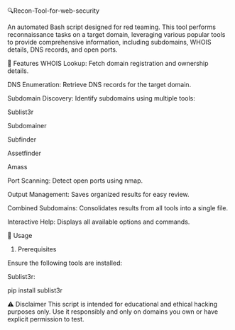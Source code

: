 🔍Recon-Tool-for-web-security

An automated Bash script designed for red teaming. This tool performs reconnaissance tasks on a target domain, leveraging various popular tools to provide comprehensive information, including subdomains, WHOIS details, DNS records, and open ports.

📜 Features
WHOIS Lookup: Fetch domain registration and ownership details.

DNS Enumeration: Retrieve DNS records for the target domain.

Subdomain Discovery: Identify subdomains using multiple tools:

Sublist3r

Subdomainer

Subfinder

Assetfinder

Amass

Port Scanning: Detect open ports using nmap.

Output Management: Saves organized results for easy review.

Combined Subdomains: Consolidates results from all tools into a single file.

Interactive Help: Displays all available options and commands.

🎯 Usage

1. Prerequisites
   
Ensure the following tools are installed:

Sublist3r:

pip install sublist3r

⚠️ Disclaimer This script is intended for educational and ethical hacking purposes only. Use it responsibly and only on domains you own or have explicit permission to test.
